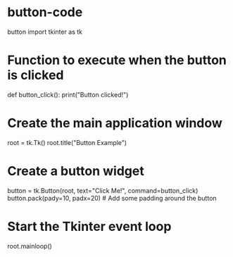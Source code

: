 # button-code
button
import tkinter as tk

# Function to execute when the button is clicked
def button_click():
    print("Button clicked!")

# Create the main application window
root = tk.Tk()
root.title("Button Example")

# Create a button widget
button = tk.Button(root, text="Click Me!", command=button_click)
button.pack(pady=10, padx=20)  # Add some padding around the button

# Start the Tkinter event loop
root.mainloop()
